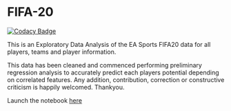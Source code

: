 # FIFA-20

[![Codacy Badge](https://api.codacy.com/project/badge/Grade/2600039fc42a4b92a554fb88e6b7cc3e)](https://app.codacy.com/gh/ahmed14-cell/FIFA-20?utm_source=github.com&utm_medium=referral&utm_content=ahmed14-cell/FIFA-20&utm_campaign=Badge_Grade)


This is an Exploratory Data Analysis of the EA Sports FIFA20 data for all players, teams and player information.

This data has been cleaned and commenced performing preliminary regression analysis to accurately predict each players potential depending on correlated features. Any addition, contribution, correction or constructive criticism is happily welcomed. Thankyou.

Launch the notebook  [here](https://mybinder.org/v2/gh/ahmed14-cell/FIFA-20.git/master)
